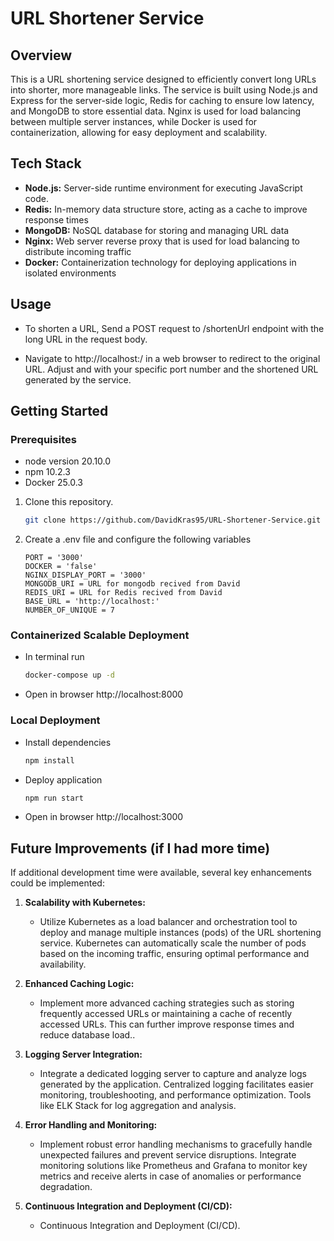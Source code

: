 # URL Shortener Service

## Overview

This is a URL shortening  service designed to efficiently convert long URLs into shorter, more manageable links.
The service is built using Node.js and Express for the server-side logic, Redis for caching to ensure low latency, and MongoDB to store essential data.
Nginx is used for load balancing between multiple server instances, while Docker is used for containerization, allowing for easy deployment and scalability.

## Tech Stack

- **Node.js:** Server-side runtime environment for executing JavaScript code.
- **Redis:** In-memory data structure store, acting as a cache to improve response times
- **MongoDB:** NoSQL database for storing and managing URL data
- **Nginx:** Web server reverse proxy that is used for load balancing to distribute incoming traffic
- **Docker:** Containerization technology for deploying applications in isolated environments

## Usage

- To shorten a URL, Send a POST request to /shortenUrl endpoint with the long URL in the request body.

- Navigate to http://localhost:<port>/<shortened-url> in a web browser to redirect to the original URL.
  Adjust <port> and <shortened-url> with your specific port number and the shortened URL generated by the service.

## Getting Started

### Prerequisites

- node version 20.10.0
- npm 10.2.3
- Docker 25.0.3


1. Clone this repository.

   ```bash
   git clone https://github.com/DavidKras95/URL-Shortener-Service.git
   ```

2. Create a .env file and configure the following variables

    ```env
    PORT = '3000'
    DOCKER = 'false'
    NGINX_DISPLAY_PORT = '3000'
    MONGODB_URI = URL for mongodb recived from David
    REDIS_URI = URL for Redis recived from David
    BASE_URL = 'http://localhost:'
    NUMBER_OF_UNIQUE = 7 
    ```

### Containerized Scalable Deployment

- In terminal run
    ```bash
    docker-compose up -d
    ```

- Open in browser http://localhost:8000

### Local Deployment

- Install dependencies
    ```bash
    npm install
    ```

- Deploy application
    ```bash
    npm run start
    ```
- Open in browser http://localhost:3000




## Future Improvements (if I had more time)

If additional development time were available, several key enhancements could be implemented:

1. **Scalability with Kubernetes:**
   - Utilize Kubernetes as a load balancer and orchestration tool to deploy and manage multiple instances (pods) of the URL shortening service. Kubernetes can automatically scale the number of pods based on the incoming traffic, ensuring optimal performance and availability.

2. **Enhanced Caching Logic:**
   - Implement more advanced caching strategies such as storing frequently accessed URLs or maintaining a cache of recently accessed URLs. This can further improve response times and reduce database load..

3. **Logging Server Integration:**
   - Integrate a dedicated logging server to capture and analyze logs generated by the application. Centralized logging facilitates easier monitoring, troubleshooting, and performance optimization. Tools like ELK Stack for log aggregation and analysis.

4. **Error Handling and Monitoring:**
   - Implement robust error handling mechanisms to gracefully handle unexpected failures and prevent service disruptions. Integrate monitoring solutions like Prometheus and Grafana to monitor key metrics and receive alerts in case of anomalies or performance degradation.

5. **Continuous Integration and Deployment (CI/CD):**
   -  Continuous Integration and Deployment (CI/CD).
